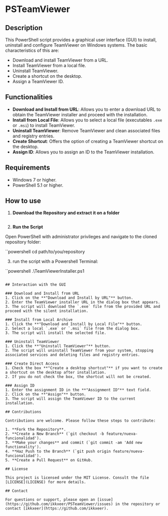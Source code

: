 # PSTeamViewer

## Description

This PowerShell script provides a graphical user interface (GUI) to install, uninstall and configure TeamViewer on Windows systems. The basic characteristics of this are:

- Download and install TeamViewer from a URL.
- Install TeamViewer from a local file.
- Uninstall TeamViewer.
- Create a shortcut on the desktop.
- Assign a TeamViewer ID.

## Functionalities

- **Download and Install from URL**: Allows you to enter a download URL to obtain the TeamViewer installer and proceed with the installation.
- **Install from Local File**: Allows you to select a local file (executables `.exe` or `.msi`) to install TeamViewer.
- **Uninstall TeamViewer**: Remove TeamViewer and clean associated files and registry entries.
- **Create Shortcut**: Offers the option of creating a TeamViewer shortcut on the desktop.
- **Assign ID**: Allows you to assign an ID to the TeamViewer installation.

## Requirements

- Windows 7 or higher.
- PowerShell 5.1 or higher.

## How to use

1. **Download the Repository and extract it on a folder**

   ```powershell
   ```

3. **Run the Script**

 Open PowerShell with administrator privileges and navigate to the cloned repository folder:

 ``powershell
 cd path/to/you/repository

3. run the script with a Powershell Terminal:

 ``powershell
 .\TeamViewerInstaller.ps1
 ```

## Interaction with the GUI

### Download and Install from URL
1. Click on the **"Download and Install by URL"** button.
2. Enter the TeamViewer installer URL in the dialog box that appears.
3. The script will download the `.exe` file from the provided URL and proceed with the silent installation.

### Install from Local Archive
1. Click the **"Download and Install by Local File"** button.
2. Select a local `.exe` or `.msi` file from the dialog box.
3. The script will install the selected file.

### Uninstall TeamViewer
1. Click the **"Uninstall TeamViewer"** button.
2. The script will uninstall TeamViewer from your system, stopping associated services and deleting files and registry entries.

### Create Direct Access
1. Check the box **"Create a desktop shortcut"** if you want to create a shortcut on the desktop after installation.
2. If you do not check the box, the shortcut will not be created.

### Assign ID
1. Enter the assignment ID in the **"Assignment ID"** text field.
2. Click on the **"Assign"** button.
3. The script will assign the TeamViewer ID to the current installation.

## Contributions

Contributions are welcome. Please follow these steps to contribute:

1. **Fork the Repository**.
2. **Create a New Branch** (`git checkout -b feature/nueva-funcionalidad').
3. **Make your changes** and commit (`git commit -am 'Add new functionality').
4. **Haz Push to the Branch** (`git push origin feature/nueva-funcionalidad').
5. **Create a Pull Request** on GitHub.

## License

This project is licensed under the MIT License. Consult the file [LICENSE](LICENSE) for more details.

## Contact

For questions or support, please open an [issue](https://github.com/ikkxeer/PSTeamViewer/issues) in the repository or contact [ikkxeer](https://github.com/ikkxeer).
